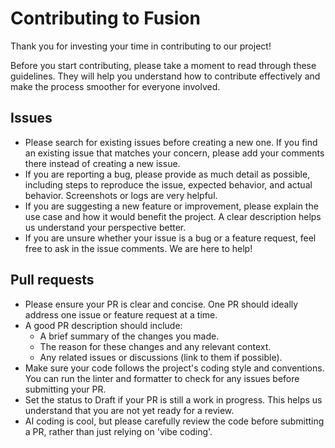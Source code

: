 # Contributing to Fusion

Thank you for investing your time in contributing to our project!

Before you start contributing, please take a moment to read through these guidelines. They will help you understand how to contribute effectively and make the process smoother for everyone involved.

## Issues

- Please search for existing issues before creating a new one. If you find an existing issue that matches your concern, please add your comments there instead of creating a new issue.
- If you are reporting a bug, please provide as much detail as possible, including steps to reproduce the issue, expected behavior, and actual behavior. Screenshots or logs are very helpful.
- If you are suggesting a new feature or improvement, please explain the use case and how it would benefit the project. A clear description helps us understand your perspective better.
- If you are unsure whether your issue is a bug or a feature request, feel free to ask in the issue comments. We are here to help!

## Pull requests

- Please ensure your PR is clear and concise. One PR should ideally address one issue or feature request at a time.
- A good PR description should include:
  - A brief summary of the changes you made.
  - The reason for these changes and any relevant context.
  - Any related issues or discussions (link to them if possible).
- Make sure your code follows the project's coding style and conventions. You can run the linter and formatter to check for any issues before submitting your PR.
- Set the status to Draft if your PR is still a work in progress. This helps us understand that you are not yet ready for a review.
- AI coding is cool, but please carefully review the code before submitting a PR, rather than just relying on 'vibe coding'.
